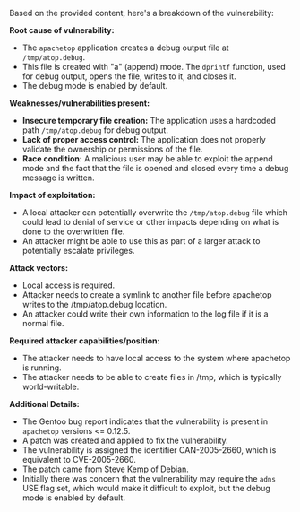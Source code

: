 Based on the provided content, here's a breakdown of the vulnerability:

**Root cause of vulnerability:**
- The `apachetop` application creates a debug output file at `/tmp/atop.debug`.
- This file is created with "a" (append) mode. The `dprintf` function, used for debug output, opens the file, writes to it, and closes it.
- The debug mode is enabled by default.

**Weaknesses/vulnerabilities present:**
- **Insecure temporary file creation:** The application uses a hardcoded path `/tmp/atop.debug` for debug output.
- **Lack of proper access control:** The application does not properly validate the ownership or permissions of the file.
- **Race condition:** A malicious user may be able to exploit the append mode and the fact that the file is opened and closed every time a debug message is written.

**Impact of exploitation:**
- A local attacker can potentially overwrite the `/tmp/atop.debug` file which could lead to denial of service or other impacts depending on what is done to the overwritten file.
- An attacker might be able to use this as part of a larger attack to potentially escalate privileges.

**Attack vectors:**
- Local access is required.
- Attacker needs to create a symlink to another file before apachetop writes to the /tmp/atop.debug location.
- An attacker could write their own information to the log file if it is a normal file.

**Required attacker capabilities/position:**
- The attacker needs to have local access to the system where apachetop is running.
- The attacker needs to be able to create files in /tmp, which is typically world-writable.

**Additional Details:**
- The Gentoo bug report indicates that the vulnerability is present in `apachetop` versions <= 0.12.5.
- A patch was created and applied to fix the vulnerability.
- The vulnerability is assigned the identifier CAN-2005-2660, which is equivalent to CVE-2005-2660.
- The patch came from Steve Kemp of Debian.
- Initially there was concern that the vulnerability may require the `adns` USE flag set, which would make it difficult to exploit, but the debug mode is enabled by default.